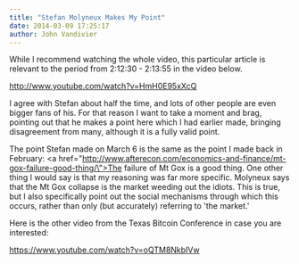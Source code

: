 ```yaml
---
title: "Stefan Molyneux Makes My Point"
date: 2014-03-09 17:25:17
author: John Vandivier
---
```




While I recommend watching the whole video, this particular article is relevant to the period from 2:12:30 - 2:13:55 in the video below.

http://www.youtube.com/watch?v=HmH0E95xXcQ

I agree with Stefan about half the time, and lots of other people are even bigger fans of his. For that reason I want to take a moment and brag, pointing out that he makes a point here which I had earlier made, bringing disagreement from many, although it is a fully valid point.

The point Stefan made on March 6 is the same as the point I made back in February: <a href=\"http://www.afterecon.com/economics-and-finance/mt-gox-failure-good-thing/\">The failure of Mt Gox is a good thing.</a> One other thing I would say is that my reasoning was far more specific. Molyneux says that the Mt Gox collapse is the market weeding out the idiots. This is true, but I also specifically point out the social mechanisms through which this occurs, rather than only (but accurately) referring to 'the market.'

Here is the other video from the Texas Bitcoin Conference in case you are interested:

https://www.youtube.com/watch?v=oQTM8NkbIVw